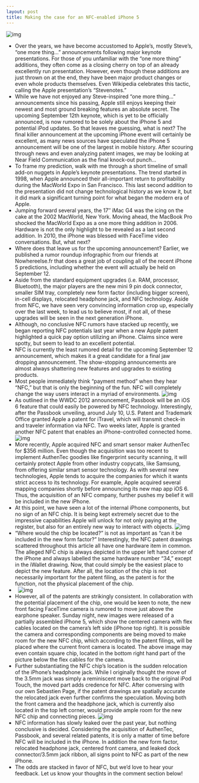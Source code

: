 ```yaml
---
layout: post
title: Making the case for an NFC-enabled iPhone 5
---
```

![img](http://media.idownloadblog.com/wp-content/uploads/2012/07/Apple-patent-connected-hone-AppleInsider-002.jpg)
* Over the years, we have become accustomed to Apple’s, mostly Steve’s, “one more thing…” announcements following major keynote presentations. For those of you unfamiliar with the “one more thing” additions, they often come as a closing cherry on top of an already excellently run presentation. However, even though these additions are just thrown on at the end, they have been major product changes or even whole products themselves. Even Wikipedia celebrates this tactic, calling the Apple presentation’s “Stevenotes.”
* While we have not enjoyed any Steve-inspired “one more thing…” announcements since his passing, Apple still enjoys keeping their newest and most ground breaking features an absolute secret. The upcoming September 12th keynote, which is yet to be officially announced, is now rumored to be solely about the iPhone 5 and potential iPod updates. So that leaves me guessing, what is next? The final killer announcement at the upcoming iPhone event will certainly be excellent, as many news sources have speculated the iPhone 5 announcement will be one of the largest in mobile history. After scouring through news and even analyzing patent images, we may be looking at Near Field Communication as the final knock-out punch…
* To frame my prediction, walk with me through a short timeline of small add-on nuggets in Apple’s keynote presentations. The trend started in 1998, when Apple announced their all-important return to profitability during the MacWorld Expo in San Francisco. This last second addition to the presentation did not change technological history as we know it, but it did mark a significant turning point for what began the modern era of Apple.
* Jumping forward several years, the 17″ iMac G4 was the icing on the cake at the 2002 MacWorld, New York. Moving ahead, the MacBook Pro shocked the MacWorld Expo as a one more thing addition in 2006. Hardware is not the only highlight to be revealed as a last second addition. In 2010, the iPhone was blessed with FaceTime video conversations. But, what next?
* Where does that leave us for the upcoming announcement? Earlier, we published a rumor roundup infographic from our friends at Nowhereelse.fr that does a great job of coupling all of the recent iPhone 5 predictions, including whether the event will actually be held on September 12.
* Aside from the standard equipment upgrades (i.e. RAM, processor, Bluetooth), the major players are the new mini 9 pin dock connector, smaller SIM tray, completely new form factor (including bigger screen), in-cell displays, relocated headphone jack, and NFC technology. Aside from NFC, we have seen very convincing information crop up, especially over the last week, to lead us to believe most, if not all, of these upgrades will be seen in the next generation iPhone.
* Although, no conclusive NFC rumors have stacked up recently, we began reporting NFC potentials last year when a new Apple patent highlighted a quick pay option utilizing an iPhone. Claims since were spotty, but seem to lead to an excellent potential.
* NFC is currently the least rumored detail for the upcoming September 12 announcement, which makes it a great candidate for a final jaw dropping announcement. The show-stopping announcements are almost always shattering new features and upgrades to existing products.
* Most people immediately think “payment method” when they hear “NFC,” but that is only the beginning of the fun. NFC will completely change the way users interact in a myriad of environments.
![img](http://media.idownloadblog.com/wp-content/uploads/2012/03/nfc-patent.jpg)
* As outlined in the WWDC 2012 announcement, Passbook will be an iOS 6 feature that could easily be powered by NFC technology. Interestingly, after the Passbook unveiling, around July 10, U.S. Patent and Trademark Office granted Apple a patent for iTravel, which will transmit check-in and traveler information via NFC. Two weeks later, Apple is granted another NFC patent that enables an iPhone-controlled connected home.
![img](http://media.idownloadblog.com/wp-content/uploads/2012/08/iTravel.jpg)
* More recently, Apple acquired NFC and smart sensor maker AuthenTec for $356 million. Even though the acquisition was too recent to implement AuthenTec goodies like fingerprint security scanning, it will certainly protect Apple from other industry copycats, like Samsung, from offering similar smart sensor technology. As with several new technologies, Apple tends to acquire the companies for which it wants strict access to its technology. For example, Apple acquired several mapping companies shortly before announcing its new map app iOS 6. Thus, the acquisition of an NFC company, further pushes my belief it will be included in the new iPhone.
* At this point, we have seen a lot of the internal iPhone components, but no sign of an NFC chip. It is being kept extremely secret due to the impressive capabilities Apple will unlock for not only paying at the register, but also for an entirely new way to interact with objects.
![img](http://media.idownloadblog.com/wp-content/uploads/2012/07/Apple-patent-connected-hone-AppleInsider-001.jpg)
* “Where would the chip be located?” is not as important as “can it be included in the new form factor?” Interestingly, the NFC patent drawings scattered throughout this article all have one hardware item in common. The alleged NFC chip is always depicted in the upper left hand corner of the iPhone and always labelled the same hardware number “34,” except in the iWallet drawing. Now, that could simply be the easiest place to depict the new feature. After all, the location of the chip is not necessarily important for the patent filing, as the patent is for the function, not the physical placement of the chip.
*  
![img](http://media.idownloadblog.com/wp-content/uploads/2012/08/iPhone-5-Assembled-Camera.jpg)
* However, all of the patents are strikingly consistent. In collaboration with the potential placement of the chip, one would be keen to note, the new front facing FaceTime camera is rumored to move just above the earphone speaker. Sunday night, new images were released of a partially assembled iPhone 5, which show the centered camera with flex cables located on the camera’s left side (iPhone top right). It is possible the camera and corresponding components are being moved to make room for the new NFC chip, which according to the patent filings, will be placed where the current front camera is located. The above image may even contain square chip, located in the bottom right hand part of the picture below the flex cables for the camera.
* Further substantiating the NFC chip’s location is the sudden relocation of the iPhone’s headphone jack. While I originally thought the move of the 3.5mm jack was simply a reminiscent move back to the original iPod Touch, the moved part adds credence for NFC. After conversing with our own Sebastien Page, if the patent drawings are spatially accurate the relocated jack even further confirms the speculation. Moving both the front camera and the headphone jack, which is currently also located in the top left corner, would provide ample room for the new NFC chip and connecting pieces.
![img](http://media.idownloadblog.com/wp-content/uploads/2012/08/iPhone-5-Headphone-Relocation.jpg)
* NFC information has slowly leaked over the past year, but nothing conclusive is decided. Considering the acquisition of AuthenTec, Passbook, and several related patents, it is only a matter of time before NFC will be included in the iPhone. In addition the new form factor, relocated headphone jack, centered front camera, and leaked dock connector/3.5mm jack ribbon, all signs point to NFC as part of the new iPhone.
* The odds are stacked in favor of NFC, but we’d love to hear your feedback. Let us know your thoughts in the comment section below!

